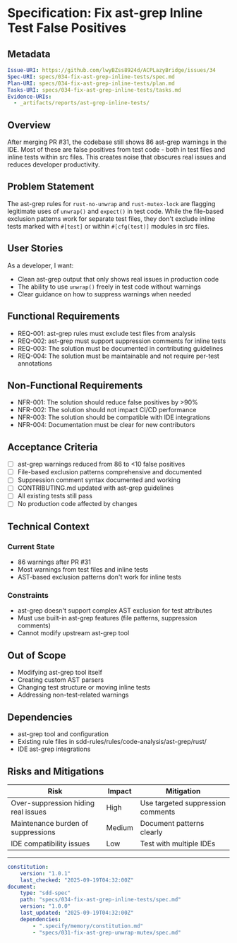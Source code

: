 # Specification: Fix ast-grep Inline Test False Positives

## Metadata

```yaml
Issue-URI: https://github.com/lwyBZss8924d/ACPLazyBridge/issues/34
Spec-URI: specs/034-fix-ast-grep-inline-tests/spec.md
Plan-URI: specs/034-fix-ast-grep-inline-tests/plan.md
Tasks-URI: specs/034-fix-ast-grep-inline-tests/tasks.md
Evidence-URIs:
  - _artifacts/reports/ast-grep-inline-tests/
```

## Overview

After merging PR #31, the codebase still shows 86 ast-grep warnings in the IDE. Most of these are false positives from test code - both in test files and inline tests within src files. This creates noise that obscures real issues and reduces developer productivity.

## Problem Statement

The ast-grep rules for `rust-no-unwrap` and `rust-mutex-lock` are flagging legitimate uses of `unwrap()` and `expect()` in test code. While the file-based exclusion patterns work for separate test files, they don't exclude inline tests marked with `#[test]` or within `#[cfg(test)]` modules in src files.

## User Stories

As a developer, I want:
- Clean ast-grep output that only shows real issues in production code
- The ability to use `unwrap()` freely in test code without warnings
- Clear guidance on how to suppress warnings when needed

## Functional Requirements

- REQ-001: ast-grep rules must exclude test files from analysis
- REQ-002: ast-grep must support suppression comments for inline tests
- REQ-003: The solution must be documented in contributing guidelines
- REQ-004: The solution must be maintainable and not require per-test annotations

## Non-Functional Requirements

- NFR-001: The solution should reduce false positives by >90%
- NFR-002: The solution should not impact CI/CD performance
- NFR-003: The solution should be compatible with IDE integrations
- NFR-004: Documentation must be clear for new contributors

## Acceptance Criteria

- [ ] ast-grep warnings reduced from 86 to <10 false positives
- [ ] File-based exclusion patterns comprehensive and documented
- [ ] Suppression comment syntax documented and working
- [ ] CONTRIBUTING.md updated with ast-grep guidelines
- [ ] All existing tests still pass
- [ ] No production code affected by changes

## Technical Context

### Current State
- 86 warnings after PR #31
- Most warnings from test files and inline tests
- AST-based exclusion patterns don't work for inline tests

### Constraints
- ast-grep doesn't support complex AST exclusion for test attributes
- Must use built-in ast-grep features (file patterns, suppression comments)
- Cannot modify upstream ast-grep tool

## Out of Scope

- Modifying ast-grep tool itself
- Creating custom AST parsers
- Changing test structure or moving inline tests
- Addressing non-test-related warnings

## Dependencies

- ast-grep tool and configuration
- Existing rule files in sdd-rules/rules/code-analysis/ast-grep/rust/
- IDE ast-grep integrations

## Risks and Mitigations

| Risk | Impact | Mitigation |
|------|--------|------------|
| Over-suppression hiding real issues | High | Use targeted suppression comments |
| Maintenance burden of suppressions | Medium | Document patterns clearly |
| IDE compatibility issues | Low | Test with multiple IDEs |

---

```yaml
constitution:
    version: "1.0.1"
    last_checked: "2025-09-19T04:32:00Z"
document:
    type: "sdd-spec"
    path: "specs/034-fix-ast-grep-inline-tests/spec.md"
    version: "1.0.0"
    last_updated: "2025-09-19T04:32:00Z"
    dependencies:
        - ".specify/memory/constitution.md"
        - "specs/031-fix-ast-grep-unwrap-mutex/spec.md"
```